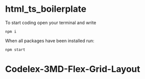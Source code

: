# html_ts_boilerplate
To start coding open your terminal and write
```
npm i
```

When all packages have been installed run:
```
npm start
```
# Codelex-3MD-Flex-Grid-Layout
